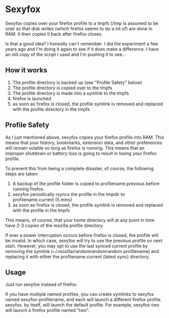 Sexyfox
=======

Sexyfox copies over your firefox profile to a tmpfs (/tmp is assumed to be one) so that disk writes (which firefox seems to do a lot of) are done in RAM. It then copies it back after firefox closes.

Is that a good idea? I honestly can't remember. I did the experiment a few years ago and I'm doing it again to see if it does make a difference. I have an old copy of the script I used and I'm pushing it to see...

How it works
------------

1. The profile directory is backed up (see "Profile Safety" below)
2. The profile directory is copied over to the tmpfs
3. The profile directory is made into a symlink to the tmpfs
4. firefox is launched
5. as soon as firefox is closed, the profile symlink is removed and replaced with the profile directory in the tmpfs

Profile Safety
--------------

As I just mentioned above, sexyfox copies your firefox profile into RAM. This means that your history, bookmarks, extension data, and other preferences will remain volatile so long as firefox is running. This means that an improper shutdown or battery loss is going to result in losing your firefox profile.

To prevent this from being a complete disaster, of course, the following steps are taken:

1. A backup of the profile folder is copied to profilename.previous before running firefox.
2. sexyfox periodically rsyncs the profile in the tmpdir to profilename.current (5 mins)
3. as soon as firefox is closed, the profile symlink is removed and replaced with the profile in the tmpfs

This means, of course, that your home directory will at any point in time have 2-3 copies of the mozilla profile directory.

If ever a power interruption occurs before firefox is closed, the profile will be invalid. In which case, sexyfox will try to use the previous profile on next start. However, you may opt to use the last synced current profile by removing the symlink (~/.mozilla/randomrandomrandom.profilename) and replacing it with either the profilename.current (latest sync) directory.

Usage
-----

Just run sexyfox instead of firefox.

If you have multiple named profiles, you can create symlinks to sexyfox named sexyfox-profilename, and each will launch a different firefox profile. sexyfox, by itself, will launch the default profile. For example, sexyfox-two will launch a firefox profile named "two".
